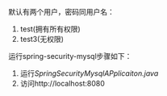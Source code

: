 
默认有两个用户，密码同用户名：
1. test(拥有所有权限)
2. test3(无权限)

运行spring-security-mysql步骤如下：
1. 运行*SpringSecurityMysqlAPplicaiton.java*
2. 访问http://localhost:8080